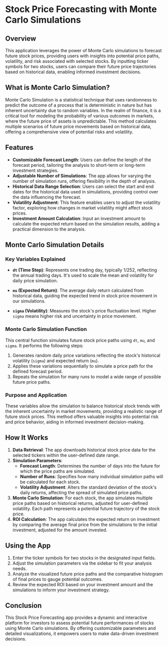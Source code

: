 # Stock Price Forecasting with Monte Carlo Simulations

## Overview
This application leverages the power of Monte Carlo simulations to forecast future stock prices, providing users with insights into potential price paths, volatility, and risk associated with selected stocks. By inputting ticker symbols for two stocks, users can compare their future price trajectories based on historical data, enabling informed investment decisions.

## What is Monte Carlo Simulation?
Monte Carlo Simulation is a statistical technique that uses randomness to predict the outcome of a process that is deterministic in nature but has inherent uncertainty due to random variables. In the realm of finance, it is a critical tool for modeling the probability of various outcomes in markets, where the future price of assets is unpredictable. This method calculates multiple scenarios of future price movements based on historical data, offering a comprehensive view of potential risks and volatility.

## Features
- **Customizable Forecast Length**: Users can define the length of the forecast period, tailoring the analysis to short-term or long-term investment strategies.
- **Adjustable Number of Simulations**: The app allows for varying the number of simulation runs, offering flexibility in the depth of analysis.
- **Historical Data Range Selection**: Users can select the start and end dates for the historical data used in simulations, providing control over the data influencing the forecast.
- **Volatility Adjustment**: This feature enables users to adjust the volatility factor, exploring how changes in market volatility might affect stock prices.
- **Investment Amount Calculation**: Input an investment amount to calculate the expected return based on the simulation results, adding a practical dimension to the analysis.

## Monte Carlo Simulation Details

### Key Variables Explained
- **`dt` (Time Step)**: Represents one trading day, typically 1/252, reflecting the annual trading days. It's used to scale the mean and volatility for daily price simulation.

- **`mu` (Expected Return)**: The average daily return calculated from historical data, guiding the expected trend in stock price movement in our simulations.

- **`sigma` (Volatility)**: Measures the stock's price fluctuation level. Higher `sigma` means higher risk and uncertainty in price movement.

### Monte Carlo Simulation Function
This central function simulates future stock price paths using `dt`, `mu`, and `sigma`. It performs the following steps:

1. Generates random daily price variations reflecting the stock's historical volatility (`sigma`) and expected return (`mu`).
2. Applies these variations sequentially to simulate a price path for the defined forecast period.
3. Repeats the simulation for many runs to model a wide range of possible future price paths.

### Purpose and Application
These variables allow the simulation to balance historical stock trends with the inherent uncertainty in market movements, providing a realistic range of future stock prices. This method offers valuable insights into potential risk and price behavior, aiding in informed investment decision-making.


## How It Works
1. **Data Retrieval**: The app downloads historical stock price data for the selected tickers within the user-defined date range.
2. **Simulation Parameters**:
   - **Forecast Length**: Determines the number of days into the future for which the price paths are simulated.
   - **Number of Runs**: Specifies how many individual simulation paths will be calculated for each stock.
   - **Volatility Adjustment**: Alters the standard deviation of the stock's daily returns, affecting the spread of simulated price paths.
3. **Monte Carlo Simulation**: For each stock, the app simulates multiple price paths based on historical returns, adjusted for user-defined volatility. Each path represents a potential future trajectory of the stock price.
4. **ROI Calculation**: The app calculates the expected return on investment by comparing the average final price from the simulations to the initial investment, adjusted for the amount invested.

## Using the App
1. Enter the ticker symbols for two stocks in the designated input fields.
2. Adjust the simulation parameters via the sidebar to fit your analysis needs.
3. Analyze the visualized future price paths and the comparative histogram of final prices to gauge potential outcomes.
4. Review the expected ROI based on your investment amount and the simulations to inform your investment strategy.

## Conclusion
This Stock Price Forecasting app provides a dynamic and interactive platform for investors to assess potential future performances of stocks using Monte Carlo simulations. By offering customizable parameters and detailed visualizations, it empowers users to make data-driven investment decisions.

